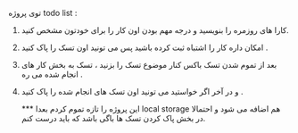 توی پروژه todo list : 
1) کارا های روزمره را بنویسید و درجه مهم بودن اون کار را برای خودتون مشخص کنید.
2) امکان داره کار را اشتباه ثبت کرده باشید پس می تونید اون تسک را پاک کنید .
3) بعد از تموم شدن تسک باکس کنار موضوع تسک را بزنید ، تسک به بخش کار های انجام شده می ره .
4) و در آخر اگر خواستید می تونید اون تسک های انجام شده را پاک کنید .

   
   *** این پروژه را تازه تموم کردم بعدا local storage هم اضافه می شود و احتمالا در بخش پاک کردن تسک ها باگی باشد که باید درست کنم.
   
